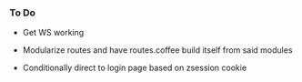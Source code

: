 ### To Do

- Get WS working

- Modularize routes and have routes.coffee build itself from said modules

- Conditionally direct to login page based on zsession cookie